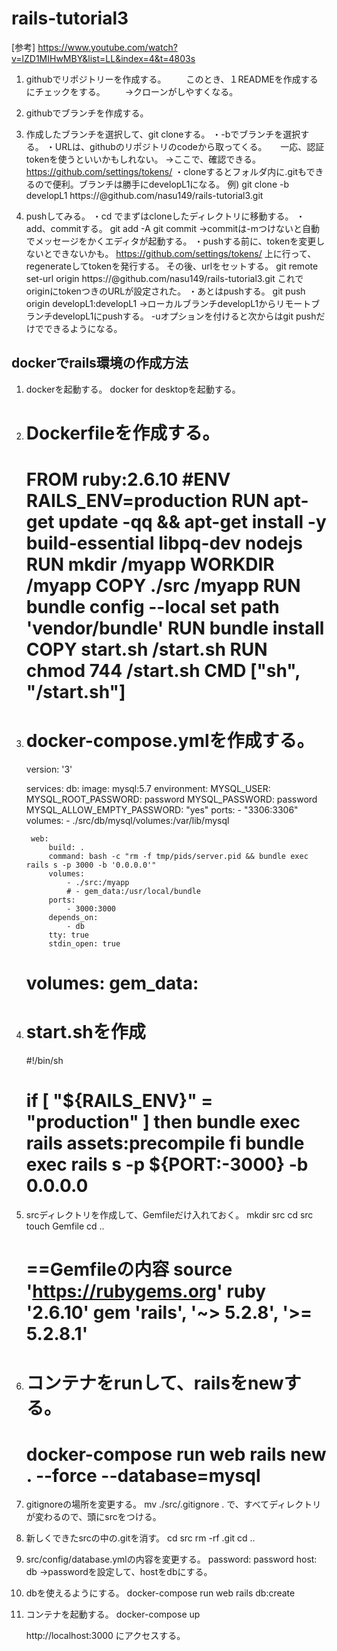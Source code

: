 # rails-tutorial3

[参考]
https://www.youtube.com/watch?v=lZD1MIHwMBY&list=LL&index=4&t=4803s

1. githubでリポジトリーを作成する。
　　このとき、１READMEを作成するにチェックをする。
　　→クローンがしやすくなる。
2. githubでブランチを作成する。

3. 作成したブランチを選択して、git cloneする。
    ・-bでブランチを選択する。
    ・URLは、githubのリポジトリのcodeから取ってくる。
    　  一応、認証tokenを使うといいかもしれない。
        →ここで、確認できる。　https://github.com/settings/tokens/
    ・cloneするとフォルダ内に.gitもできるので便利。ブランチは勝手にdevelopL1になる。
    例) git clone -b developL1 https://<token>@github.com/nasu149/rails-tutorial3.git

4. pushしてみる。
    ・cd でまずはcloneしたディレクトリに移動する。
    ・add、commitする。
        git add -A
        git commit
        →commitは-mつけないと自動でメッセージをかくエディタが起動する。
    ・pushする前に、tokenを変更しないとできないかも。
      https://github.com/settings/tokens/
      上に行って、regenerateしてtokenを発行する。
      その後、urlをセットする。
        git remote set-url origin https://<token>@github.com/nasu149/rails-tutorial3.git
      これでoriginにtokenつきのURLが設定された。
    ・あとはpushする。
        git push origin developL1:developL1
        →ローカルブランチdevelopL1からリモートブランチdevelopL1にpushする。
        -uオプションを付けると次からはgit pushだけでできるようになる。


## dockerでrails環境の作成方法

1. dockerを起動する。
    docker for desktopを起動する。

2. Dockerfileを作成する。
    ====
    FROM ruby:2.6.10
    #ENV RAILS_ENV=production
    RUN apt-get update -qq && apt-get install -y build-essential libpq-dev nodejs
    RUN mkdir /myapp
    WORKDIR /myapp
    COPY ./src /myapp
    RUN bundle config --local set path 'vendor/bundle'
    RUN bundle install
    COPY start.sh /start.sh
    RUN chmod 744 /start.sh
    CMD ["sh", "/start.sh"]
    ====

3. docker-compose.ymlを作成する。
    ===
    version: '3'

    services:
        db:
            image: mysql:5.7
            environment:
                MYSQL_USER: 
                MYSQL_ROOT_PASSWORD: password
                MYSQL_PASSWORD: password
                MYSQL_ALLOW_EMPTY_PASSWORD: "yes"
            ports:
                - "3306:3306"
            volumes:
                - ./src/db/mysql/volumes:/var/lib/mysql

        web:
            build: .
            command: bash -c "rm -f tmp/pids/server.pid && bundle exec rails s -p 3000 -b '0.0.0.0'"
            volumes:
                - ./src:/myapp
                # - gem_data:/usr/local/bundle
            ports:
                - 3000:3000
            depends_on:
                - db 
            tty: true
            stdin_open: true
    volumes:
    gem_data:
    ===

4. start.shを作成
    ===
    #!/bin/sh

    if [ "${RAILS_ENV}" = "production" ]
    then
        bundle exec rails assets:precompile
    fi
    bundle exec rails s -p ${PORT:-3000} -b 0.0.0.0
    ===

5. srcディレクトリを作成して、Gemfileだけ入れておく。
    mkdir src
    cd src
    touch Gemfile
    cd ..

    ==Gemfileの内容
    source 'https://rubygems.org'
    ruby '2.6.10'
    gem 'rails', '~> 5.2.8', '>= 5.2.8.1'
    ===

6. コンテナをrunして、railsをnewする。
    ===
    docker-compose run web rails new . --force --database=mysql
    ===

7. gitignoreの場所を変更する。
    mv ./src/.gitignore .
    で、すべてディレクトリが変わるので、頭にsrcをつける。

8. 新しくできたsrcの中の.gitを消す。
    cd src 
    rm -rf .git
    cd ..

9. src/config/database.ymlの内容を変更する。
        password: password
        host: db
        →passwordを設定して、hostをdbにする。

10. dbを使えるようにする。
    docker-compose run web rails db:create

11. コンテナを起動する。
    docker-compose up

    http://localhost:3000 にアクセスする。
